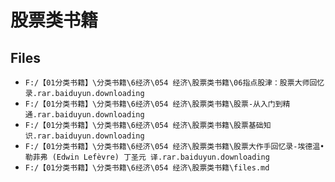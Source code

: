 # 股票类书籍

## Files

- `F:/【01分类书籍】\分类书籍\6经济\054 经济\股票类书籍\06指点股津：股票大师回忆录.rar.baiduyun.downloading`
- `F:/【01分类书籍】\分类书籍\6经济\054 经济\股票类书籍\股票-从入门到精通.rar.baiduyun.downloading`
- `F:/【01分类书籍】\分类书籍\6经济\054 经济\股票类书籍\股票基础知识.rar.baiduyun.downloading`
- `F:/【01分类书籍】\分类书籍\6经济\054 经济\股票类书籍\股票大作手回忆录-埃德温•勒菲弗 (Edwin Lefèvre) 丁圣元 译.rar.baiduyun.downloading`
- `F:/【01分类书籍】\分类书籍\6经济\054 经济\股票类书籍\files.md`
